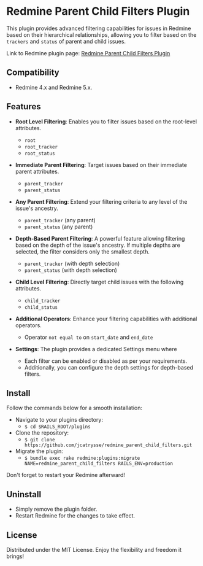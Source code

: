 # Redmine Parent Child Filters Plugin
This plugin provides advanced filtering capabilities for issues in Redmine based on their hierarchical relationships, allowing you to filter based on the `trackers` and `status` of parent and child issues.

Link to Redmine plugin page: [Redmine Parent Child Filters Plugin](https://www.redmine.org/plugins/redmine_parent_child_filters)

## Compatibility
* Redmine 4.x and Redmine 5.x.

## Features
* **Root Level Filtering**: Enables you to filter issues based on the root-level attributes.
    * `root`
    * `root_tracker`
    * `root_status`

* **Immediate Parent Filtering**: Target issues based on their immediate parent attributes.
    * `parent_tracker`
    * `parent_status`

* **Any Parent Filtering**: Extend your filtering criteria to any level of the issue's ancestry.
    * `parent_tracker` (any parent)
    * `parent_status` (any parent)

* **Depth-Based Parent Filtering**: A powerful feature allowing filtering based on the depth of the issue's ancestry. If multiple depths are selected, the filter considers only the smallest depth.
    * `parent_tracker` (with depth selection)
    * `parent_status` (with depth selection)

* **Child Level Filtering**: Directly target child issues with the following attributes.
    * `child_tracker`
    * `child_status`

* **Additional Operators**: Enhance your filtering capabilities with additional operators.
    * Operator `not equal to` on `start_date` and `end_date`

* **Settings**: The plugin provides a dedicated Settings menu where 
    * Each filter can be enabled or disabled as per your requirements. 
    * Additionally, you can configure the depth settings for depth-based filters.

## Install
Follow the commands below for a smooth installation:
* Navigate to your plugins directory:
    * `$ cd $RAILS_ROOT/plugins`
* Clone the repository:
    * `$ git clone https://github.com/jcatrysse/redmine_parent_child_filters.git`
* Migrate the plugin:
    * `$ bundle exec rake redmine:plugins:migrate NAME=redmine_parent_child_filters RAILS_ENV=production`

Don't forget to restart your Redmine afterward!

## Uninstall
* Simply remove the plugin folder.
* Restart Redmine for the changes to take effect.

## License
Distributed under the MIT License. Enjoy the flexibility and freedom it brings!
